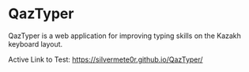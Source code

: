 # QazTyper
QazTyper is a web application for improving typing skills on the Kazakh keyboard layout.

Active Link to Test: https://silvermete0r.github.io/QazTyper/
